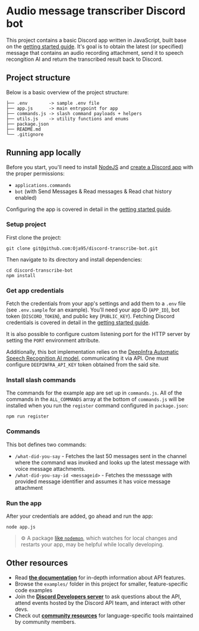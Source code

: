 # Audio message transcriber Discord bot
This project contains a basic Discord app written in JavaScript, built base on the [getting started guide](https://discord.com/developers/docs/getting-started). It's goal is to obtain the latest (or specified) message that contains an audio recording attachment, send it to speech recongition AI and return the transcribed result back to Discord.

## Project structure
Below is a basic overview of the project structure:

```
├── .env        -> sample .env file
├── app.js      -> main entrypoint for app
├── commands.js -> slash command payloads + helpers
├── utils.js    -> utility functions and enums
├── package.json
├── README.md
└── .gitignore
```

## Running app locally

Before you start, you'll need to install [NodeJS](https://nodejs.org/en/download/) and [create a Discord app](https://discord.com/developers/applications) with the proper permissions:
- `applications.commands`
- `bot` (with Send Messages & Read messages & Read chat history enabled)

Configuring the app is covered in detail in the [getting started guide](https://discord.com/developers/docs/getting-started).

### Setup project

First clone the project:
```
git clone git@github.com:Oja95/discord-transcribe-bot.git
```

Then navigate to its directory and install dependencies:
```
cd discord-transcribe-bot
npm install
```

### Get app credentials

Fetch the credentials from your app's settings and add them to a `.env` file (see `.env.sample` for an example). You'll need your app ID (`APP_ID`), bot token (`DISCORD_TOKEN`), and public key (`PUBLIC_KEY`).
Fetching Discord credentials is covered in detail in the [getting started guide](https://discord.com/developers/docs/getting-started).

It is also possible to configure custom listening port for the HTTP server by setting the `PORT` environment attribute.

Additionally, this bot implementation relies on the [DeepInfra Automatic Speech Recognition AI model](https://deepinfra.com/openai/whisper-large/api), communicating it via API. One must configure `DEEPINFRA_API_KEY` token obtained from the said site.


### Install slash commands

The commands for the example app are set up in `commands.js`. All of the commands in the `ALL_COMMANDS` array at the bottom of `commands.js` will be installed when you run the `register` command configured in `package.json`:

```
npm run register
```

### Commands
This bot defines two commands:
* `/what-did-you-say` - Fetches the last 50 messages sent in the channel where the command was invoked and looks up the latest message with voice message attachments. 
* `/what-did-you-say-id <messageid>` - Fetches the messsage with provided message identifier and assumes it has voice message attachment

### Run the app

After your credentials are added, go ahead and run the app:

```
node app.js
```

> ⚙️ A package [like `nodemon`](https://github.com/remy/nodemon), which watches for local changes and restarts your app, may be helpful while locally developing.

## Other resources
- Read **[the documentation](https://discord.com/developers/docs/intro)** for in-depth information about API features.
- Browse the `examples/` folder in this project for smaller, feature-specific code examples
- Join the **[Discord Developers server](https://discord.gg/discord-developers)** to ask questions about the API, attend events hosted by the Discord API team, and interact with other devs.
- Check out **[community resources](https://discord.com/developers/docs/topics/community-resources#community-resources)** for language-specific tools maintained by community members.
